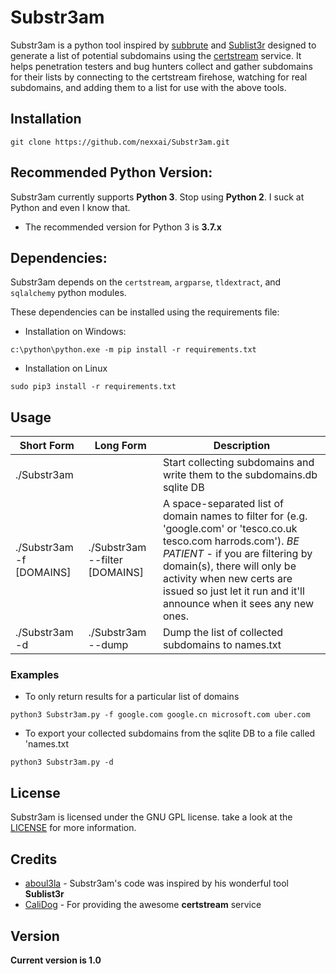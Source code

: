 # Substr3am

Substr3am is a python tool inspired by [subbrute](https://github.com/TheRook/subbrute) and [Sublist3r](https://github.com/aboul3la/Sublist3r) designed to generate a list of potential subdomains using the [certstream](https://github.com/CaliDog/certstream-python) service. It helps penetration testers and bug hunters collect and gather subdomains for their lists by connecting to the certstream firehose, watching for real subdomains, and adding them to a list for use with the above tools.

## Installation

```
git clone https://github.com/nexxai/Substr3am.git
```

## Recommended Python Version:

Substr3am currently supports **Python 3**.  Stop using **Python 2**.  I suck at Python and even I know that.

* The recommended version for Python 3 is **3.7.x**

## Dependencies:

Substr3am depends on the `certstream`, `argparse`, `tldextract`, and `sqlalchemy` python modules.

These dependencies can be installed using the requirements file:

- Installation on Windows:
```
c:\python\python.exe -m pip install -r requirements.txt
```
- Installation on Linux
```
sudo pip3 install -r requirements.txt
```

## Usage

Short Form               | Long Form                      | Description
------------------------ | ------------------------------ |-------------
./Substr3am              |                                | Start collecting subdomains and write them to the subdomains.db sqlite DB
./Substr3am -f [DOMAINS] | ./Substr3am --filter [DOMAINS] | A space-separated list of domain names to filter for (e.g. 'google.com' or 'tesco.co.uk tesco.com harrods.com').  *BE PATIENT* - if you are filtering by domain(s), there will only be activity when new certs are issued so just let it run and it'll announce when it sees any new ones.
./Substr3am -d           | ./Substr3am --dump             | Dump the list of collected subdomains to names.txt

### Examples

* To only return results for a particular list of domains

```python3 Substr3am.py -f google.com google.cn microsoft.com uber.com```

* To export your collected subdomains from the sqlite DB to a file called 'names.txt

```python3 Substr3am.py -d```

## License

Substr3am is licensed under the GNU GPL license. take a look at the [LICENSE](https://github.com/nexxai/Substr3am/blob/master/LICENSE) for more information.

## Credits

* [aboul3la](https://github.com/aboul3la) - Substr3am's code was inspired by his wonderful tool **Sublist3r**
* [CaliDog](https://github.com/CaliDog) - For providing the awesome **certstream** service

## Version
**Current version is 1.0**

